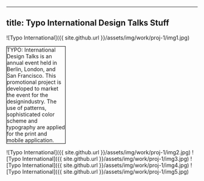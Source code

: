 <style> 
p.test {
    width: 11em; 
    border: 1px solid #000000;
    word-wrap: break-word;
}
</style>
---
title: Typo International Design Talks Stuff
---

![Typo International]({{ site.github.url }}/assets/img/work/proj-1/img1.jpg)
<p class="test">
TYPO: International Design Talks is an annual event held in Berlin, London, and San Francisco. This promotional project is developed to market the event for the designindustry. The use of patterns, sophisticated color scheme and typography are applied for the print and mobile application.</p>

![Typo International]({{ site.github.url }}/assets/img/work/proj-1/img2.jpg)
![Typo International]({{ site.github.url }}/assets/img/work/proj-1/img3.jpg)
![Typo International]({{ site.github.url }}/assets/img/work/proj-1/img4.jpg)
![Typo International]({{ site.github.url }}/assets/img/work/proj-1/img5.jpg)
